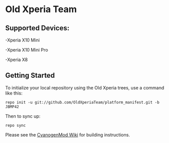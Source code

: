 Old Xperia Team
=============
Supported Devices:
------------------
   -Xperia X10 Mini

   -Xperia X10 Mini Pro

   -Xperia X8

Getting Started
---------------

To initialize your local repository using the Old Xperia trees, use a command like this:

    repo init -u git://github.com/OldXperiaTeam/platform_manifest.git -b JBMP42

Then to sync up:

    repo sync

Please see the [CyanogenMod Wiki](http://wiki.cyanogenmod.com/) for building instructions.


